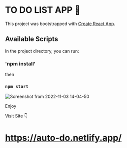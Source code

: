 # TO DO LIST APP 🙌

This project was bootstrapped with [Create React App](https://github.com/facebook/create-react-app).

## Available Scripts

In the project directory, you can run:

### 'npm install'
then 
### `npm start`


![Screenshot from 2022-11-03 14-04-50](https://user-images.githubusercontent.com/75726095/199705518-1a506838-1aae-4b02-b9f5-f5fedd286e98.png)


Enjoy


Visit Site 👇

# https://auto-do.netlify.app/
